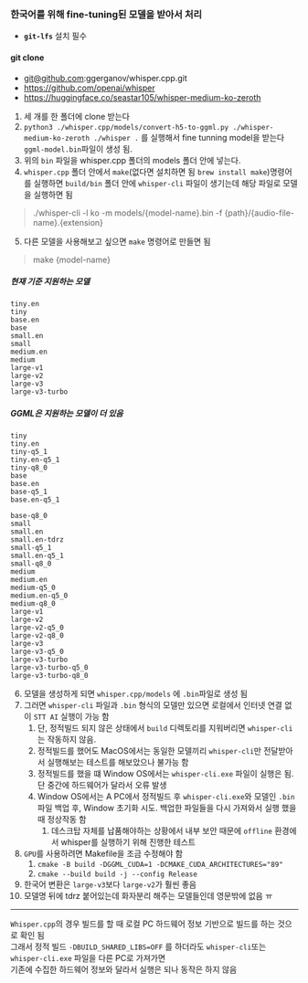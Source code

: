 ### 한국어를 위해 fine-tuning된 모델을 받아서 처리

* **`git-lfs`** 설치 필수

#### git clone
- git@github.com:ggerganov/whisper.cpp.git
- https://github.com/openai/whisper
- https://huggingface.co/seastar105/whisper-medium-ko-zeroth <!-- ko fine tunning model -->

1. 세 개를 한 폴더에 clone 받는다
2. `python3 ./whisper.cpp/models/convert-h5-to-ggml.py ./whisper-medium-ko-zeroth ./whisper .` 를 실행해서 fine tunning model을 받는다`ggml-model.bin`파일이 생성 됨.
3. 위의 `bin` 파일을 whisper.cpp 폴더의 models 폴더 안에 넣는다.
4. `whisper.cpp` 폴더 안에서 `make`(없다면 설치하면 됨 `brew install make`)명령어를 실행하면 `build/bin` 폴더 안에 `whisper-cli` 파일이 생기는데 해당 파일로 모델을 실행하면 됨

> ./whisper-cli -l ko -m models/{model-name}.bin -f {path}/{audio-file-name}.{extension}

5. 다른 모델을 사용해보고 싶으면 `make` 명령어로 만들면 됨

> make {model-name}

##### 현재 기준 지원하는 모델
```
tiny.en
tiny
base.en
base
small.en
small
medium.en
medium
large-v1
large-v2
large-v3
large-v3-turbo
```

##### GGML은 지원하는 모델이 더 있음
```
tiny
tiny.en
tiny-q5_1
tiny.en-q5_1
tiny-q8_0
base
base.en
base-q5_1
base.en-q5_1

base-q8_0
small
small.en
small.en-tdrz
small-q5_1
small.en-q5_1
small-q8_0
medium
medium.en
medium-q5_0
medium.en-q5_0
medium-q8_0
large-v1
large-v2
large-v2-q5_0
large-v2-q8_0
large-v3
large-v3-q5_0
large-v3-turbo
large-v3-turbo-q5_0
large-v3-turbo-q8_0
```

6. 모델을 생성하게 되면 `whisper.cpp/models` 에 `.bin`파일로 생성 됨
7. 그러면 `whisper-cli` 파일과 `.bin` 형식의 모델만 있으면 로컬에서 인터넷 연결 없이 `STT AI` 실행이 가능 함
   1. 단, 정적빌드 되지 않은 상태에서 `build` 디렉토리를 지워버리면 `whisper-cli`는 작동하지 않음.
   2. 정적빌드를 했어도 MacOS에서는 동일한 모델끼리 `whisper-cli`만 전달받아서 실행해보는 테스트를 해보았으나 불가능 함
   3. 정적빌드를 했을 떄 Window OS에서는 `whisper-cli.exe` 파일이 실행은 됨. 단 중간에 하드웨어가 달라서 오류 발생
   4. Window OS에서는 A PC에서 정적빌드 후 `whisper-cli.exe`와 모델인 `.bin` 파일 백업 후, Window 초기화 시도. 백업한 파일들을 다시 가져와서 실행 했을 때 정상작동 함
      1. 데스크탑 자체를 납품해야하는 상황에서 내부 보안 때문에 `offline` 환경에서 whisper를 실행하기 위해 진행한 테스트
8. `GPU`를 사용하려면 Makefile을 조금 수정해야 함
   1. `cmake -B build -DGGML_CUDA=1 -DCMAKE_CUDA_ARCHITECTURES="89"`
   2. `cmake --build build -j --config Release`
9.  한국어 변환은 `large-v3`보다 `large-v2`가 훨씬 좋음
10. 모델명 뒤에 tdrz 붙어있는데 화자분리 해주는 모델들인데 영문밖에 없음 ㅠ

---

`Whisper.cpp`의 경우 빌드를 할 때 로컬 PC 하드웨어 정보 기반으로 빌드를 하는 것으로 확인 됨  
그래서 정적 빌드 `-DBUILD_SHARED_LIBS=OFF` 를 하더라도 `whisper-cli`또는 `whisper-cli.exe` 파일을 다른 PC로 가져가면  
기존에 수집한 하드웨어 정보와 달라서 실행은 되나 동작은 하지 않음